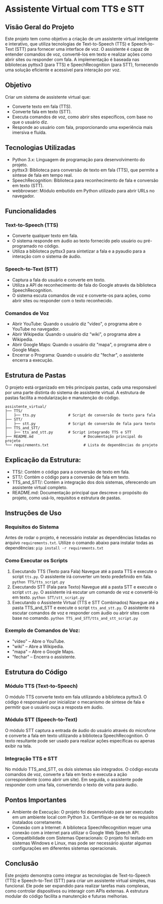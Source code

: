 # Assistente Virtual com TTS e STT
## Visão Geral do Projeto
Este projeto tem como objetivo a criação de um assistente virtual inteligente e interativo, que utiliza tecnologias de Text-to-Speech (TTS) e Speech-to-Text (STT) para fornecer uma interface de voz. O assistente é capaz de entender comandos de voz, convertê-los em texto e realizar ações como abrir sites ou responder com fala. A implementação é baseada nas bibliotecas pyttsx3 (para TTS) e SpeechRecognition (para STT), fornecendo uma solução eficiente e acessível para interação por voz.

## Objetivo
Criar um sistema de assistente virtual que:
- Converte texto em fala (TTS).
- Converte fala em texto (STT).
- Executa comandos de voz, como abrir sites específicos, com base no que o usuário diz.
- Responde ao usuário com fala, proporcionando uma experiência mais imersiva e fluída.

## Tecnologias Utilizadas
- Python 3.x: Linguagem de programação para desenvolvimento do projeto.
- pyttsx3: Biblioteca para conversão de texto em fala (TTS), que permite a síntese de fala em tempo real.
- SpeechRecognition: Biblioteca para reconhecimento de fala e conversão em texto (STT).
- webbrowser: Módulo embutido em Python utilizado para abrir URLs no navegador.

## Funcionalidades
### Text-to-Speech (TTS)
- Converte qualquer texto em fala.
- O sistema responde em áudio ao texto fornecido pelo usuário ou pré-programado no código.
- Utiliza a biblioteca pyttsx3 para sintetizar a fala e a pyaudio para a interação com o sistema de áudio.
### Speech-to-Text (STT)
- Captura a fala do usuário e converte em texto.
- Utiliza a API de reconhecimento de fala do Google através da biblioteca SpeechRecognition.
- O sistema escuta comandos de voz e converte-os para ações, como abrir sites ou responder com o texto reconhecido.
### Comandos de Voz
- Abrir YouTube: Quando o usuário diz "vídeo", o programa abre o YouTube no navegador.
- Abrir Wikipedia: Quando o usuário diz "wiki", o programa abre a Wikipedia.
- Abrir Google Maps: Quando o usuário diz "mapa", o programa abre o Google Maps.
- Encerrar o Programa: Quando o usuário diz "fechar", o assistente encerra a execução.

## Estrutura de Pastas
O projeto está organizado em três principais pastas, cada uma responsável por uma parte distinta do sistema de assistente virtual. A estrutura de pastas facilita a modularização e manutenção do código.
```
assistente_virtual/
├── TTS/
│   ├── tts.py               # Script de conversão de texto para fala
├── STT/
│   ├── stt.py               # Script de conversão de fala para texto
├── TTS_and_STT/
│   ├── tts_and_stt.py       # Script integrando TTS e STT
├── README.md                       # Documentação principal do projeto
└── requirements.txt                # Lista de dependências do projeto
```

## Explicação da Estrutura:
- TTS/: Contém o código para a conversão de texto em fala.
- STT/: Contém o código para a conversão de fala em texto.
- TTS_and_STT/: Contém a integração dos dois sistemas, oferecendo um assistente virtual completo.
- README.md: Documentação principal que descreve o propósito do projeto, como usá-lo, requisitos e estrutura de pastas.

## Instruções de Uso
### Requisitos do Sistema
Antes de rodar o projeto, é necessário instalar as dependências listadas no arquivo `requirements.txt`. Utilize o comando abaixo para instalar todas as dependências:
`pip install -r requirements.txt
`
### Como Executar os Scripts  
1. Executando TTS (Texto para Fala)
Navegue até a pasta TTS e execute o script `tts.py`. O assistente irá converter um texto predefinido em fala.
`python TTS/tts_script.py
`
2. Executando STT (Fala para Texto)
Navegue até a pasta STT e execute o script `stt.py`. O assistente irá escutar um comando de voz e convertê-lo em texto.
`python STT/stt_script.py
`
3. Executando o Assistente Virtual (TTS e STT Combinados)
Navegue até a pasta TTS_and_STT e execute o script `tts_and_stt.py`. O assistente irá escutar comandos de voz e responder com áudio ou abrir sites com base no comando.
`python TTS_and_STT/tts_and_stt_script.py
`
### Exemplo de Comandos de Voz:
- "vídeo" – Abre o YouTube.
- "wiki" – Abre a Wikipedia.
- "mapa" – Abre o Google Maps.
- "fechar" – Encerra o assistente.

## Estrutura do Código
### Módulo TTS (Text-to-Speech)
O módulo TTS converte texto em fala utilizando a biblioteca pyttsx3. O código é responsável por inicializar o mecanismo de síntese de fala e permitir que o usuário ouça a resposta em áudio.

### Módulo STT (Speech-to-Text)
O módulo STT captura a entrada de áudio do usuário através do microfone e converte a fala em texto utilizando a biblioteca SpeechRecognition. O texto resultante pode ser usado para realizar ações específicas ou apenas exibir na tela.

### Integração TTS e STT
No módulo TTS_and_STT, os dois sistemas são integrados. O código escuta comandos de voz, converte a fala em texto e executa a ação correspondente (como abrir um site). Em seguida, o assistente pode responder com uma fala, convertendo o texto de volta para áudio.

## Pontos Importantes
- Ambiente de Execução: O projeto foi desenvolvido para ser executado em um ambiente local com Python 3.x. Certifique-se de ter os requisitos instalados corretamente.
- Conexão com a Internet: A biblioteca SpeechRecognition requer uma conexão com a internet para utilizar o Google Web Speech API.
- Compatibilidade com Sistemas Operacionais: O projeto foi testado em sistemas Windows e Linux, mas pode ser necessário ajustar algumas configurações em diferentes sistemas operacionais.

## Conclusão
Este projeto demonstra como integrar as tecnologias de Text-to-Speech (TTS) e Speech-to-Text (STT) para criar um assistente virtual simples, mas funcional. Ele pode ser expandido para realizar tarefas mais complexas, como controlar dispositivos ou interagir com APIs externas. A estrutura modular do código facilita a manutenção e futuras melhorias.

